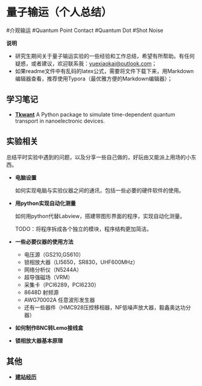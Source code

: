 # 量子输运（个人总结）

#介观输运 #Quantum Point Contact #Quantum Dot #Shot Noise

**说明**

- 研究生期间关于量子输运实验的一些经验和工作总结，希望有所帮助。有任何疑惑，或者建议，欢迎联系我：yuexiaokai@outlook.com；
- 如果readme文件中有乱码的latex公式，需要将文件下载下来，用Markdown编辑器查看，推荐使用Typora（最优雅方便的Markdown编辑器）；



## 学习笔记

- [**Tkwant**](http://www.yuexiaokai.com/StudyNotes/tkwant/0_tkwant.html)
  A Python package to simulate time-dependent quantum transport in nanoelectronic devices.



## 实验相关

总结平时实验中遇到的问题，以及分享一些自己做的，好玩由又能派上用场的小东西。

  - **电脑设置** 

    如何实现电脑与实验仪器之间的通讯，包括一些必要的硬件软件的使用。

- **用python实现自动化测量**

  如何用python代替Labview，搭建带图形界面的程序，实现自动化测量。

  TODO：将程序拆成各个独立的模块，程序结构更加简洁。


- **一些必要仪器的使用方法**
  - 电压源（GS210,GS610）
  - 锁相放大器（LI5650，SR830，UHF600MHz）
  - 网络分析仪（N5244A）
  - 超导强磁场（VRM）
  - 采集卡（PCI6289，PCI6230）
  - 8648D 射频源
  - AWG70002A 任意波形发生器
  - 还有一些器件（HMC928压控移相器，NF低噪声放大器，毅鑫奥达功分器）

- **如何制作BNC转Lemo接线盒**

- **锁相放大器基本原理**



## 其他

- [**建站经历**](http://www.yuexiaokai.com/其他/建站经历/建站经历.html)